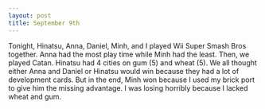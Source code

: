 ```yaml
---
layout: post
title: September 9th
---
```


Tonight, Hinatsu, Anna, Daniel, Minh, and I played Wii Super Smash Bros together. Anna had the most play time while Minh had the least. Then, we played Catan. Hinatsu had 4 cities on gum (5) and wheat (5). We all thought either Anna and Daniel or Hinatsu would win because they had a lot of development cards. But in the end, Minh won because I used my brick port to give him the missing advantage. I was losing horribly because I lacked wheat and gum. 
